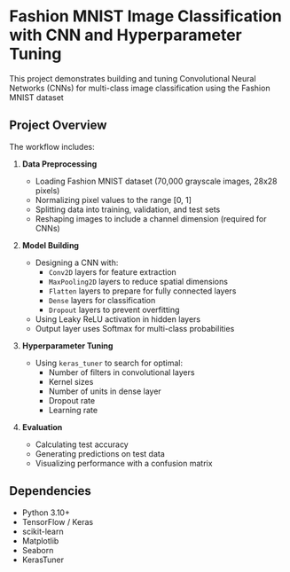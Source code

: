 # Fashion MNIST Image Classification with CNN and Hyperparameter Tuning

This project demonstrates building and tuning Convolutional Neural Networks (CNNs) for multi-class image classification using the Fashion MNIST dataset

## Project Overview

The workflow includes:

1. **Data Preprocessing**
   - Loading Fashion MNIST dataset (70,000 grayscale images, 28x28 pixels)
   - Normalizing pixel values to the range [0, 1]
   - Splitting data into training, validation, and test sets
   - Reshaping images to include a channel dimension (required for CNNs)

2. **Model Building**
   - Designing a CNN with:
     - `Conv2D` layers for feature extraction
     - `MaxPooling2D` layers to reduce spatial dimensions
     - `Flatten` layers to prepare for fully connected layers
     - `Dense` layers for classification
     - `Dropout` layers to prevent overfitting
   - Using Leaky ReLU activation in hidden layers
   - Output layer uses Softmax for multi-class probabilities

3. **Hyperparameter Tuning**
   - Using `keras_tuner` to search for optimal:
     - Number of filters in convolutional layers
     - Kernel sizes
     - Number of units in dense layer
     - Dropout rate
     - Learning rate

4. **Evaluation**
   - Calculating test accuracy
   - Generating predictions on test data
   - Visualizing performance with a confusion matrix

## Dependencies

- Python 3.10+
- TensorFlow / Keras
- scikit-learn
- Matplotlib
- Seaborn
- KerasTuner
